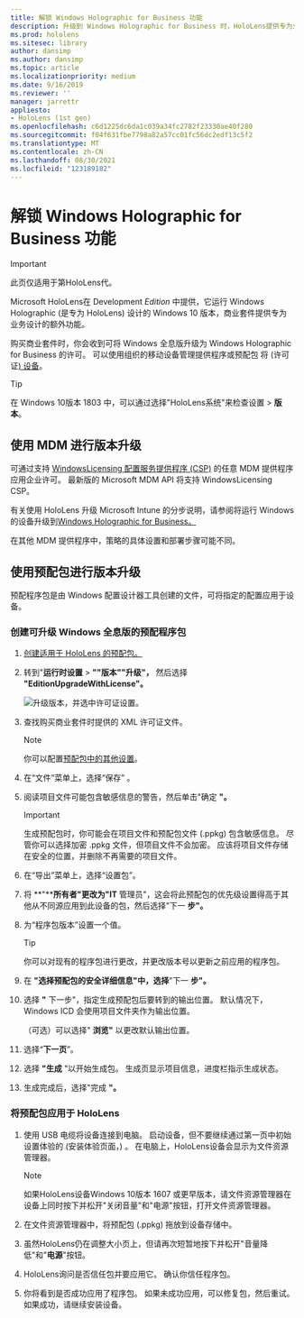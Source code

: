 ```yaml
---
title: 解锁 Windows Holographic for Business 功能
description: 升级到 Windows Holographic for Business 时，HoloLens提供专为业务设计的额外功能。
ms.prod: hololens
ms.sitesec: library
author: dansimp
ms.author: dansimp
ms.topic: article
ms.localizationpriority: medium
ms.date: 9/16/2019
ms.reviewer: ''
manager: jarrettr
appliesto:
- HoloLens (1st gen)
ms.openlocfilehash: c6d1225dc6da1c039a34fc2782f23330ae40f280
ms.sourcegitcommit: f04f631fbe7798a82a57cc01fc56dc2edf13c5f2
ms.translationtype: MT
ms.contentlocale: zh-CN
ms.lasthandoff: 08/30/2021
ms.locfileid: "123189182"
---
```

# <a name="unlock-windows-holographic-for-business-features"></a>解锁 Windows Holographic for Business 功能

> [!IMPORTANT]
> 此页仅适用于第HoloLens代。

Microsoft HoloLens在 Development *Edition* 中提供，它运行 Windows Holographic (是专为 HoloLens) 设计的 Windows 10 版本，商业套件提供专为业务设计的额外功能。 [](hololens-commercial-features.md)

购买商业套件时，你会收到可将 Windows 全息版升级为 Windows Holographic for Business 的许可。 可以使用组织的移动设备管理提供程序或预配包 将 (许可证[) ](#edition-upgrade-by-using-mdm)[设备](#edition-upgrade-by-using-a-provisioning-package)。

> [!TIP]
> 在 Windows 10版本 1803 中，可以通过选择"HoloLens系统"来检查设置  >  **版本**。

## <a name="edition-upgrade-by-using-mdm"></a>使用 MDM 进行版本升级

可通过支持 [WindowsLicensing 配置服务提供程序 (CSP)](https://msdn.microsoft.com/library/windows/hardware/dn904983.aspx) 的任意 MDM 提供程序应用企业许可。 最新版的 Microsoft MDM API 将支持 WindowsLicensing CSP。

有关使用 HoloLens 升级 Microsoft Intune 的分步说明，请参阅将运行 Windows 的设备升级到[Windows Holographic for Business。](/intune/holographic-upgrade)

 在其他 MDM 提供程序中，策略的具体设置和部署步骤可能不同。

## <a name="edition-upgrade-by-using-a-provisioning-package"></a>使用预配包进行版本升级

预配程序包是由 Windows 配置设计器工具创建的文件，可将指定的配置应用于设备。

### <a name="create-a-provisioning-package-that-upgrades-the-windows-holographic-edition"></a>创建可升级 Windows 全息版的预配程序包

1. [创建适用于 HoloLens 的预配包。](hololens-provisioning.md)
1. 转到"**运行时设置**  >  **""版本""升级"，** 然后选择 **"EditionUpgradeWithLicense"。**

    ![升级版本，并选中许可证设置。](images/icd1.png)

1. 查找购买商业套件时提供的 XML 许可证文件。

    > [!NOTE]
    > 你可以配置[预配包中的其他设置](hololens-provisioning.md)。

1. 在“文件”菜单上，选择“保存” 。 

1. 阅读项目文件可能包含敏感信息的警告，然后单击"确定 **"。**

    > [!IMPORTANT]
    > 生成预配包时，你可能会在项目文件和预配包文件 (.ppkg) 包含敏感信息。 尽管你可以选择加密 .ppkg 文件，但项目文件不会加密。 应该将项目文件存储在安全的位置，并删除不再需要的项目文件。

1. 在“导出”菜单上，选择“设置包”。

1. 将 **"****所有者"更改为"IT** 管理员"，这会将此预配包的优先级设置得高于其他从不同源应用到此设备的包，然后选择"下一 **步"。**

1. 为“程序包版本”设置一个值。

    > [!TIP]
    > 你可以对现有的程序包进行更改，并更改版本号以更新之前应用的程序包。

1. 在 **"选择预配包的安全详细信息"中，选择**"下一 **步"。**

1. 选择 **"** 下一步"，指定生成预配包后要转到的输出位置。 默认情况下，Windows ICD 会使用项目文件夹作为输出位置。

    （可选）可以选择" **浏览"** 以更改默认输出位置。

1. 选择“**下一页**”。

1. 选择 **"生成** "以开始生成包。 生成页显示项目信息，进度栏指示生成状态。

1. 生成完成后，选择"完成 **"。**

### <a name="apply-the-provisioning-package-to-hololens"></a>将预配包应用于 HoloLens

1. 使用 USB 电缆将设备连接到电脑。 启动设备，但不要继续通过第一页中初始设置体验的 (安装体验页面，) 。 在电脑上，HoloLens设备会显示为文件资源管理器。

    > [!NOTE]
    > 如果HoloLens设备Windows 10版本 1607 或更早版本，请文件资源管理器在设备上同时按下并松开"关闭音量"和"电源"按钮，打开文件资源管理器。 

1. 在文件资源管理器中，将预配包 (.ppkg) 拖放到设备存储中。

1. 虽然HoloLens仍在调整大小页上，但请再次短暂地按下并松开"音量降低"和"**电源**"按钮。

1. HoloLens询问是否信任包并要应用它。 确认你信任程序包。

1. 你将看到是否成功应用了程序包。 如果未成功应用，可以修复包，然后重试。 如果成功，请继续安装设备。
